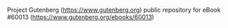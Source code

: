 Project Gutenberg (https://www.gutenberg.org) public repository for eBook #60013 (https://www.gutenberg.org/ebooks/60013)
